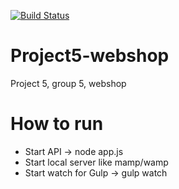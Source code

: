 [![Build Status](http://95.85.2.218:8080/buildStatus/icon?job=project56-web)](http://95.85.2.218:8080/job/project56-web)

# Project5-webshop
Project 5, group 5, webshop

# How to run
 - Start API -> node app.js
 - Start local server like mamp/wamp
 - Start watch for Gulp -> gulp watch
